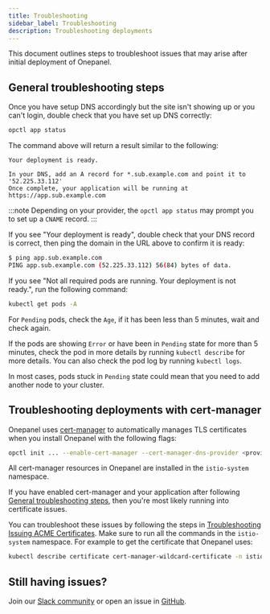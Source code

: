 ```yaml
---
title: Troubleshooting
sidebar_label: Troubleshooting
description: Troubleshooting deployments
---
```


This document outlines steps to troubleshoot issues that may arise after initial deployment of Onepanel.


## General troubleshooting steps

Once you have setup DNS accordingly but the site isn't showing up or you can't login, double check that you have set up DNS correctly:

```bash
opctl app status
```

The command above will return a result similar to the following:

```
Your deployment is ready.

In your DNS, add an A record for *.sub.example.com and point it to '52.225.33.112'
Once complete, your application will be running at https://app.sub.example.com
```

:::note
Depending on your provider, the `opctl app status` may prompt you to set up a `CNAME` record.
:::

If you see "Your deployment is ready", double check that your DNS record is correct, then ping the domain in the URL above to confirm it is ready:

```bash
$ ping app.sub.example.com
PING app.sub.example.com (52.225.33.112) 56(84) bytes of data.
```

If you see "Not all required pods are running. Your deployment is not ready.", run the following command:

```bash
kubectl get pods -A
```

For `Pending` pods, check the `Age`, if it has been less than 5 minutes, wait and check again.

If the pods are showing `Error` or have been in `Pending` state for more than 5 minutes, check the pod in more details by running `kubectl describe` for more details. You can also check the pod log by running `kubectl logs`. 

In most cases, pods stuck in `Pending` state could mean that you need to add another node to your cluster.


## Troubleshooting deployments with cert-manager
Onepanel uses [cert-manager](https://cert-manager.io/) to automatically manages TLS certificates when you install Onepanel with the following flags:

```bash
opctl init ... --enable-cert-manager --cert-manager-dns-provider <provider>
```

All cert-manager resources in Onepanel are installed in the `istio-system` namespace.

If you have enabled cert-manager and your application after following [General troubleshooting steps](#general-troubleshooting-steps), then you're most likely running into certificate issues.

You can troubleshoot these issues by following the steps in [Troubleshooting Issuing ACME Certificates](https://cert-manager.io/docs/faq/acme/). Make sure to run all the commands in the `istio-system` namespace. For example to get the certificate that Onepanel uses:

```bash
kubectl describe certificate cert-manager-wildcard-certificate -n istio-system
```

## Still having issues?
Join our [Slack community](https://join.slack.com/t/onepanel-ce/shared_invite/zt-eyjnwec0-nLaHhjif9Y~gA05KuX6AUg) or open an issue in [GitHub](https://github.com/onepanelio/core/issues).
